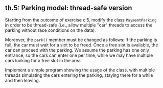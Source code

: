 ## th.5: Parking model: thread-safe version

Starting from the outcome of exercise c.5, modify the class `PaymentParking` in
order to be thread-safe (i.e., allow multiple "car" threads to access the
parking without race conditions on the data).

Moreover, the `park()` member must be changed as follows: if the parking is
full, the car must wait for a slot to be freed. Once a free slot is available,
the car can proceed with the parking. We assume the parking has one only
entrance, so the cars can enter one per time, while we may have multiple cars
looking for a free slot in the area.

Implement a simple program showing the usage of the class, with multiple
threads simulating the cars entering the parking, staying there for a while and
then leaving.

